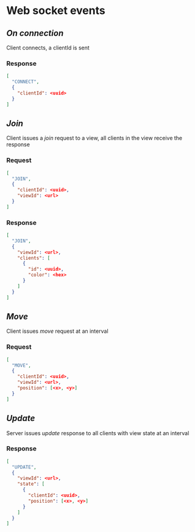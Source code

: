# Web socket events

## _On connection_

Client connects, a clientId is sent

### Response

```json
[
  "CONNECT",
  {
    "clientId": <uuid>
  }
]
```

## _Join_

Client issues a _join_ request to a view, all clients in the view receive the response

### Request

```json
[
  "JOIN",
  {
    "clientId": <uuid>,
    "viewId": <url>
  }
]
```

### Response

```json
[
  "JOIN",
  {
    "viewId": <url>,
    "clients": [
      {
        "id": <uuid>,
        "color": <hex>
      }
    ]
  }
]
```

## _Move_

Client issues _move_ request at an interval

### Request

```json
[
  "MOVE",
  {
    "clientId": <uuid>,
    "viewId": <url>,
    "position": [<x>, <y>]
  }
]
```

## _Update_

Server issues _update_ response to all clients with view state at an interval

### Response

```json
[
  "UPDATE",
  {
    "viewId": <url>,
    "state": [
      {
        "clientId": <uuid>,
        "position": [<x>, <y>]
      }
    ]
  }
]
```
